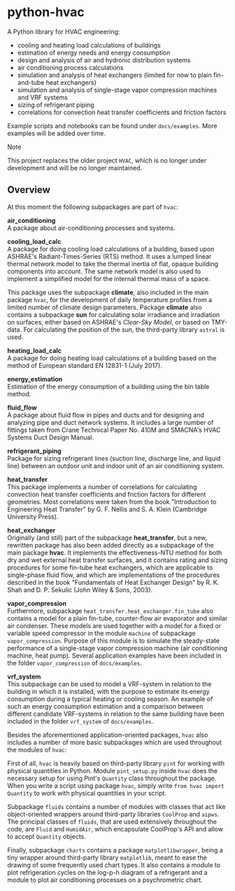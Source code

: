 # python-hvac

A Python library for HVAC engineering:
- cooling and heating load calculations of buildings
- estimation of energy needs and energy consumption
- design and analysis of air and hydronic distribution systems
- air conditioning process calculations
- simulation and analysis of heat exchangers (limited for now to plain fin-and-tube heat exchangers)
- simulation and analysis of single-stage vapor compression machines and VRF systems
- sizing of refrigerant piping
- correlations for convection heat transfer coefficients and friction factors

Example scripts and notebooks can be found under `docs/examples`. More examples
will be added over time.

> [!NOTE]
> This project replaces the older project `HVAC`, which is no longer under 
> development and will be no longer maintained.

## Overview
At this moment the following subpackages are part of `hvac`:

**air_conditioning**<br>
A package about air-conditioning processes and systems.

**cooling_load_calc**<br>
A package for doing cooling load calculations of a building, based upon ASHRAE's
Radiant-Times-Series (RTS) method. 
It uses a lumped linear thermal network model to take the thermal inertia of 
flat, opaque building components into account. The same network model is also 
used to implement a simplified model for the internal thermal mass of a space. 

This package uses the subpackage **climate**, also included in the main package
`hvac`, for the development of daily temperature profiles from a limited number 
of climate design parameters. 
Package **climate** also contains a subpackage **sun** for calculating solar 
irradiance and irradiation on surfaces, either based on ASHRAE's 
*Clear-Sky Model*, or based on TMY-data. For calculating the position of the 
sun, the third-party library `astral` is used.

**heating_load_calc**<br>
A package for doing heating load calculations of a building based on the method 
of European standard EN 12831-1 (July 2017).

**energy_estimation**<br>
Estimation of the energy consumption of a building using the bin table method.

**fluid_flow**<br>
A package about fluid flow in pipes and ducts and for designing and analyzing 
pipe and duct network systems. It includes a large number of fittings taken 
from Crane Technical Paper No. 410M and SMACNA's HVAC Systems Duct Design Manual.

**refrigerant_piping**<br>
Package for sizing refrigerant lines (suction line, discharge line, and liquid
line) between an outdoor unit and indoor unit of an air conditioning system.

**heat_transfer**<br>
This package implements a number of correlations for calculating convection
heat transfer coefficients and friction factors for different geometries. Most 
correlations were taken from the book "Introduction to Engineering Heat Transfer" 
by G. F. Nellis and S. A. Klein (Cambridge University Press).

**heat_exchanger**<br>
Originally (and still) part of the subpackage **heat_transfer**, but a new, 
rewritten package has also been added directly as a subpackage of the main package
**hvac**. It implements the effectiveness-NTU method for both dry and wet 
external heat transfer surfaces, and it contains rating and sizing procedures 
for some fin-tube heat exchangers, which are applicable to single-phase fluid 
flow, and which are implementations of the procedures described in the book 
"Fundamentals of Heat Exchanger Design" by R. K. Shah and D. P. Sekulic 
(John Wiley & Sons, 2003).

**vapor_compression**<br>
Furthermore, subpackage `heat_transfer.heat_exchanger.fin_tube` also contains 
a model for a plain fin-tube, counter-flow air evaporator and similar air 
condenser. These models are used together with a model for a fixed or variable 
speed compressor in the module `machine` of subpackage `vapor_compression`. 
Purpose of this module is to simulate the steady-state performance of a 
single-stage vapor compression machine (air conditioning machine, heat pump). 
Several application examples have been included in the folder `vapor_compression` 
of `docs/examples`.

**vrf_system**<br>
This subpackage can be used to model a VRF-system in relation to the building
in which it is installed, with the purpose to estimate its energy consumption
during a typical heating or cooling season. An example of such an energy 
consumption estimation and a comparison between different candidate VRF-systems 
in relation to the same building have been included in the folder `vrf_system` 
of `docs/examples`.

Besides the aforementioned application-oriented packages, `hvac` also includes a 
number of more basic subpackages which are used throughout the modules of 
`hvac`:

First of all, `hvac` is heavily based on third-party library `pint` for
working with physical quantities in Python. Module `pint_setup.py` inside `hvac`
does the necessary setup for using Pint's `Quantity` class throughout the 
package. When you write a script using package `hvac`, simply write `from hvac
import Quantity` to work with physical quantities in your script.

Subpackage `fluids` contains a number of modules with classes that act like
object-oriented wrappers around third-party libraries `CoolProp` and `aipws`. 
The principal classes of `fluids`, that are used extensively throughout 
the code, are `Fluid` and `HumidAir`, which encapsulate CoolProp's API and
allow to accept `Quantity` objects.

Finally, subpackage `charts` contains a package `matplotlibwrapper`, being a 
tiny wrapper around third-party library `matplotlib`, meant to ease the drawing
of some frequently used chart types. It also contains a module to plot 
refrigeration cycles on the log-p-h diagram of a refrigerant and a module to 
plot air conditioning processes on a psychrometric chart.
